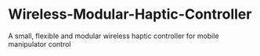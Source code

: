 # Wireless-Modular-Haptic-Controller
A small, flexible and modular wireless haptic controller for mobile manipulator control
